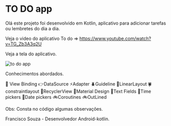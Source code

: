 # TO DO app
 
Olá este projeto foi desenvolvido em Kotlin, aplicativo para adicionar tarefas ou lembretes do dia a  dia.

Veja o video do aplicativo To do =>  https://www.youtube.com/watch?v=TG_Zb3A3q2U

Veja a tela do aplicativo.

![to do app](https://user-images.githubusercontent.com/79156176/128739003-806d7825-3972-4476-b2bc-d773d76c2d5a.jpg)

Conhecimentos  abordados.

:dash: View Binding
 :point_right:DataSource
:zap:Adapter
:beetle:Guideline
:ant:LinearLayout
:four_leaf_clover:constraintlayout
:hibiscus:RecyclerView
:pushpin:Material Design
:triangular_ruler:Text Fields
:game_die:Time pickers
:game_die:Date pickers
:bike:Coroutines
:bike:OutLined

Obs: Consta no código algumas observações.
















Francisco Souza - Desenvolvedor Android-kotlin.
